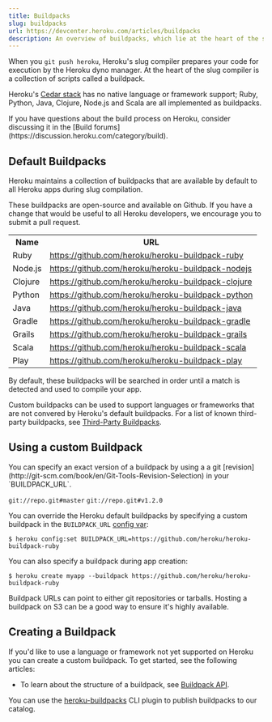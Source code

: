 ```yaml
---
title: Buildpacks
slug: buildpacks
url: https://devcenter.heroku.com/articles/buildpacks
description: An overview of buildpacks, which lie at the heart of the slug compiler on Heroku.
---
```


When you `git push heroku`, Heroku's slug compiler prepares your code for execution by the Heroku dyno manager. At the heart of the slug compiler is a collection of scripts called a buildpack. 

Heroku's [Cedar stack](cedar) has no native language or framework support; Ruby, Python, Java, Clojure, Node.js and Scala are all implemented as buildpacks.

<div class="note" markdown="1">
If you have questions about the build process on Heroku, consider discussing it in the [Build forums](https://discussion.heroku.com/category/build).
</div>

## Default Buildpacks

Heroku maintains a collection of buildpacks that are available by default to all Heroku apps during slug compilation.

<div class="callout" markdown="1">
These buildpacks are open-source and available on Github. If you have a change that would be useful to all Heroku developers, we encourage you to submit a pull request.
</div>

<table>
  <tr>
  	<th>Name</th>
  	<th>URL</th>
  </tr>
  <tr>
  	<td>Ruby</td>
  	<td style="text-align:left"><a href="https://github.com/heroku/heroku-buildpack-ruby">https://github.com/heroku/heroku-buildpack-ruby</a></td>
  </tr>
  <tr>
  	<td>Node.js</td>
  	<td style="text-align:left"><a href="https://github.com/heroku/heroku-buildpack-nodejs">https://github.com/heroku/heroku-buildpack-nodejs</a></td>
  </tr>
  <tr>
  	<td>Clojure</td>
  	<td style="text-align:left"><a href="https://github.com/heroku/heroku-buildpack-clojure">https://github.com/heroku/heroku-buildpack-clojure</a></td>
  </tr>
  <tr>
  	<td>Python</td>
  	<td style="text-align:left"><a href="https://github.com/heroku/heroku-buildpack-python">https://github.com/heroku/heroku-buildpack-python</a></td>
  </tr>
  <tr>
  	<td>Java</td>
  	<td style="text-align:left"><a href="https://github.com/heroku/heroku-buildpack-java">https://github.com/heroku/heroku-buildpack-java</a></td>
  </tr>
  <tr>
  	<td>Gradle</td>
  	<td style="text-align:left"><a href="https://github.com/heroku/heroku-buildpack-gradle">https://github.com/heroku/heroku-buildpack-gradle</a></td>
  </tr>
  <tr>
  	<td>Grails</td>
  	<td style="text-align:left"><a href="https://github.com/heroku/heroku-buildpack-grails">https://github.com/heroku/heroku-buildpack-grails</a></td>
  </tr>
  <tr>
  	<td>Scala</td>
  	<td style="text-align:left"><a href="https://github.com/heroku/heroku-buildpack-scala">https://github.com/heroku/heroku-buildpack-scala</a></td>
  </tr>
  <tr>
  	<td>Play</td>
  	<td style="text-align:left"><a href="https://github.com/heroku/heroku-buildpack-play">https://github.com/heroku/heroku-buildpack-play</a></td>
  </tr>
</table>

By default, these buildpacks will be searched in order until a match is detected and used to compile your app.

Custom buildpacks can be used to support languages or frameworks that are not convered by Heroku's default buildpacks. For a list of known third-party buildpacks, see [Third-Party Buildpacks](third-party-buildpacks).

## Using a custom Buildpack

<div class="callout" markdown="1">
  You can specify an exact version of a buildpack by using a a git [revision](http://git-scm.com/book/en/Git-Tools-Revision-Selection) in your `BUILDPACK_URL`.
  
  `git://repo.git#master`
  `git://repo.git#v1.2.0`
</div>

You can override the Heroku default buildpacks by specifying a custom buildpack in the `BUILDPACK_URL` [config var](config-vars):

    $ heroku config:set BUILDPACK_URL=https://github.com/heroku/heroku-buildpack-ruby

You can also specify a buildpack during app creation:

    $ heroku create myapp --buildpack https://github.com/heroku/heroku-buildpack-ruby

Buildpack URLs can point to either git repositories or tarballs. Hosting a buildpack on S3 can be a good way to ensure it's highly available.

## Creating a Buildpack

If you'd like to use a language or framework not yet supported on Heroku you can create a custom buildpack. To get started, see the following articles:

* To learn about the structure of a buildpack, see [Buildpack API](buildpack-api).

You can use the [heroku-buildpacks](https://github.com/heroku/heroku-buildpacks) CLI plugin to publish buildpacks to our catalog.